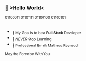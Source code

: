 ### 👾 >Hello World<

<sub>01100011 01101111 01100100 01100101</sub>
 
  
##    
-  <sub>🎯 My Goal is to be a **Full Stack** Developer</sub>
-  <sub>🌱 _NEVER_ Stop Learning</sub>
-  <sub>📧 Professional Email: <a href="mailto:reynaudmatheus@outlook.com">Matheus Reynaud</a></sub>

<sub>May the Force be With You</sub>

